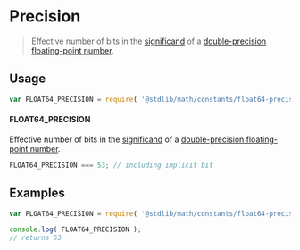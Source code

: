 Precision
===
> Effective number of bits in the [significand][significand] of a [double-precision floating-point number][ieee754].


<!-- <usage> -->
## Usage

``` javascript
var FLOAT64_PRECISION = require( '@stdlib/math/constants/float64-precision' );
```

#### FLOAT64_PRECISION

Effective number of bits in the [significand][significand] of a [double-precision floating-point number][ieee754].

``` javascript
FLOAT64_PRECISION === 53; // including implicit bit
```
<!-- </usage> -->


<!-- <examples> -->
## Examples

``` javascript
var FLOAT64_PRECISION = require( '@stdlib/math/constants/float64-precision' );

console.log( FLOAT64_PRECISION );
// returns 53
```
<!-- </examples> -->


<!-- <links> -->
[ieee754]: https://en.wikipedia.org/wiki/IEEE_754-1985
[significand]: https://en.wikipedia.org/wiki/Significand
<!-- </links> -->
